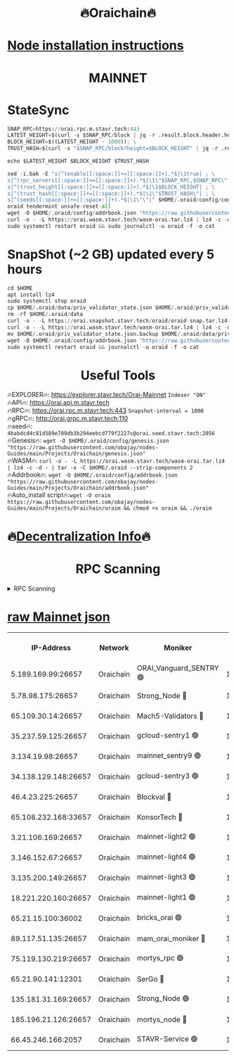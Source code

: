 <h1 align="center"> 🔥Oraichain🔥</h1>

[Node installation instructions](https://github.com/obajay/nodes-Guides/tree/main/Projects/Oraichain)
=
<h1 align="center"> MAINNET</h1>

# StateSync
```python
SNAP_RPC=https://orai.rpc.m.stavr.tech:443
LATEST_HEIGHT=$(curl -s $SNAP_RPC/block | jq -r .result.block.header.height); \
BLOCK_HEIGHT=$((LATEST_HEIGHT - 1000)); \
TRUST_HASH=$(curl -s "$SNAP_RPC/block?height=$BLOCK_HEIGHT" | jq -r .result.block_id.hash)

echo $LATEST_HEIGHT $BLOCK_HEIGHT $TRUST_HASH

sed -i.bak -E "s|^(enable[[:space:]]+=[[:space:]]+).*$|\1true| ; \
s|^(rpc_servers[[:space:]]+=[[:space:]]+).*$|\1\"$SNAP_RPC,$SNAP_RPC\"| ; \
s|^(trust_height[[:space:]]+=[[:space:]]+).*$|\1$BLOCK_HEIGHT| ; \
s|^(trust_hash[[:space:]]+=[[:space:]]+).*$|\1\"$TRUST_HASH\"| ; \
s|^(seeds[[:space:]]+=[[:space:]]+).*$|\1\"\"|" $HOME/.oraid/config/config.toml
oraid tendermint unsafe-reset-all
wget -O $HOME/.oraid/config/addrbook.json "https://raw.githubusercontent.com/obajay/nodes-Guides/main/Projects/Oraichain/addrbook.json"
curl -o - -L https://orai.wasm.stavr.tech/wasm-orai.tar.lz4 | lz4 -c -d - | tar -x -C $HOME/.oraid --strip-components 2
sudo systemctl restart oraid && sudo journalctl -u oraid -f -o cat
```
# SnapShot (~2 GB) updated every 5 hours
```python
cd $HOME
apt install lz4
sudo systemctl stop oraid
cp $HOME/.oraid/data/priv_validator_state.json $HOME/.oraid/priv_validator_state.json.backup
rm -rf $HOME/.oraid/data
curl -o - -L https://orai.snapshot.stavr.tech/oraid/oraid-snap.tar.lz4 | lz4 -c -d - | tar -x -C $HOME/.oraid --strip-components 2
curl -o - -L https://orai.wasm.stavr.tech/wasm-orai.tar.lz4 | lz4 -c -d - | tar -x -C $HOME/.oraid --strip-components 2
mv $HOME/.oraid/priv_validator_state.json.backup $HOME/.oraid/data/priv_validator_state.json
wget -O $HOME/.oraid/config/addrbook.json "https://raw.githubusercontent.com/obajay/nodes-Guides/main/Projects/Oraichain/addrbook.json"
sudo systemctl restart oraid && journalctl -u oraid -f -o cat
```

 <h1 align="center"> Useful Tools</h1>

🔥EXPLORER🔥:     https://explorer.stavr.tech/Orai-Mainnet        `Indexer "ON"` \
🔥API🔥:          https://orai.api.m.stavr.tech \
🔥RPC🔥:          https://orai.rpc.m.stavr.tech:443              `Snapshot-interval = 1000` \
🔥gRPC🔥:         http://orai.grpc.m.stavr.tech:110 \
🔥seed🔥:      `4babdcd4c81d589e789db3b294eebcd779f2227c@orai.seed.stavr.tech:2056` \
🔥Genesis🔥:   `wget -O $HOME/.oraid/config/genesis.json "https://raw.githubusercontent.com/obajay/nodes-Guides/main/Projects/Oraichain/genesis.json"` \
🔥WASM🔥:      `curl -o - -L https://orai.wasm.stavr.tech/wasm-orai.tar.lz4 | lz4 -c -d - | tar -x -C $HOME/.oraid --strip-components 2` \
🔥Addrbook🔥:  `wget -O $HOME/.oraid/config/addrbook.json "https://raw.githubusercontent.com/obajay/nodes-Guides/main/Projects/Oraichain/addrbook.json"` \
🔥Auto_install script🔥:`wget -O oraim https://raw.githubusercontent.com/obajay/nodes-Guides/main/Projects/Oraichain/oraim && chmod +x oraim && ./oraim`

🔥[Decentralization Info](https://github.com/obajay/StateSync-snapshots/tree/main/Projects/Oraichain/Decentralization)🔥
=
<h1 align="center"> RPC Scanning</h1>

<details>
<summary>RPC Scanning</summary>

<h2 align="center"> We scan nodes in real time every 4 hours. And we provide the final result of RPC endpoints.
We cannot influence the operation of these nodes in any way. </h2>


```python
If Voting Power is higher than 0 --> then the Node is a validator of the network and may be subject to attack and be a potential threat to the chain.
```
```python
We marked such validators with a red symbol
```

</details>

[raw Mainnet json](https://rpc-check.oraim.stavr.tech/oraim/rpc-oraim-result.json)
=


<table><tr><th>IP-Address</th><th>Network</th><th>Moniker</th><th>Latest Block Height</th><th>Earliest Block Height</th><th>Catching Up</th><th>Tx Index</th><th>Voting Power</th><th>Scan Time</th></tr><tr><td>5.189.169.99:26657</td><td>Oraichain</td><td>ORAI_Vanguard_SENTRY 🟢</td><td>16073747</td><td>0</td><td>False</td><td>on</td><td>0</td><td>2024-03-05T19:21:26.988889952UTC</td></tr><tr><td>5.78.98.175:26657</td><td>Oraichain</td><td>Strong_Node 🔴</td><td>16073753</td><td>0</td><td>False</td><td>off</td><td>164752</td><td>2024-03-05T19:21:57.330127761UTC</td></tr><tr><td>65.109.30.14:26657</td><td>Oraichain</td><td>Mach5-Validators 🔴</td><td>16073757</td><td>0</td><td>False</td><td>off</td><td>644</td><td>2024-03-05T19:22:19.551481218UTC</td></tr><tr><td>35.237.59.125:26657</td><td>Oraichain</td><td>gcloud-sentry1 🟢</td><td>16073747</td><td>1</td><td>False</td><td>on</td><td>0</td><td>2024-03-05T19:21:24.101631582UTC</td></tr><tr><td>3.134.19.98:26657</td><td>Oraichain</td><td>mainnet_sentry9 🟢</td><td>16073752</td><td>1</td><td>False</td><td>on</td><td>0</td><td>2024-03-05T19:21:51.709052375UTC</td></tr><tr><td>34.138.129.148:26657</td><td>Oraichain</td><td>gcloud-sentry3 🟢</td><td>16073754</td><td>1</td><td>False</td><td>on</td><td>0</td><td>2024-03-05T19:22:07.514114080UTC</td></tr><tr><td>46.4.23.225:26657</td><td>Oraichain</td><td>Blockval 🔴</td><td>16073757</td><td>10774049</td><td>False</td><td>off</td><td>277184</td><td>2024-03-05T19:22:24.362340918UTC</td></tr><tr><td>65.108.232.168:33657</td><td>Oraichain</td><td>KonsorTech 🔴</td><td>16073747</td><td>14344801</td><td>False</td><td>off</td><td>50588</td><td>2024-03-05T19:21:23.449872061UTC</td></tr><tr><td>3.21.106.169:26657</td><td>Oraichain</td><td>mainnet-light2 🟢</td><td>16073750</td><td>15275144</td><td>False</td><td>on</td><td>0</td><td>2024-03-05T19:21:44.640422162UTC</td></tr><tr><td>3.146.152.67:26657</td><td>Oraichain</td><td>mainnet-light4 🟢</td><td>16073752</td><td>15275144</td><td>False</td><td>on</td><td>0</td><td>2024-03-05T19:21:56.427386515UTC</td></tr><tr><td>3.135.200.149:26657</td><td>Oraichain</td><td>mainnet-light3 🟢</td><td>16073753</td><td>15275144</td><td>False</td><td>on</td><td>0</td><td>2024-03-05T19:22:00.009267752UTC</td></tr><tr><td>18.221.220.160:26657</td><td>Oraichain</td><td>mainnet-light1 🟢</td><td>16073754</td><td>15643601</td><td>False</td><td>on</td><td>0</td><td>2024-03-05T19:22:04.743640019UTC</td></tr><tr><td>65.21.15.100:36002</td><td>Oraichain</td><td>bricks_orai 🟢</td><td>16073757</td><td>15848470</td><td>False</td><td>on</td><td>0</td><td>2024-03-05T19:22:24.118176003UTC</td></tr><tr><td>89.117.51.135:26657</td><td>Oraichain</td><td>mam_orai_moniker 🔴</td><td>16073747</td><td>15951001</td><td>False</td><td>on</td><td>5</td><td>2024-03-05T19:21:24.429875908UTC</td></tr><tr><td>75.119.130.219:26657</td><td>Oraichain</td><td>mortys_rpc 🟢</td><td>16073756</td><td>15960001</td><td>False</td><td>on</td><td>0</td><td>2024-03-05T19:22:14.858895133UTC</td></tr><tr><td>65.21.90.141:12301</td><td>Oraichain</td><td>SerGo 🔴</td><td>16073755</td><td>15973755</td><td>False</td><td>off</td><td>1</td><td>2024-03-05T19:22:09.867430779UTC</td></tr><tr><td>135.181.31.169:26657</td><td>Oraichain</td><td>Strong_Node 🟢</td><td>16073750</td><td>16054001</td><td>False</td><td>on</td><td>0</td><td>2024-03-05T19:21:43.948782151UTC</td></tr><tr><td>185.196.21.126:26657</td><td>Oraichain</td><td>mortys_node 🔴</td><td>16073747</td><td>16058801</td><td>False</td><td>on</td><td>168576</td><td>2024-03-05T19:21:27.315552410UTC</td></tr><tr><td>66.45.246.166:2057</td><td>Oraichain</td><td>STAVR-Service 🟢</td><td>16073753</td><td>16069701</td><td>False</td><td>on</td><td>0</td><td>2024-03-05T19:22:14.550025641UTC</td></tr></table>
